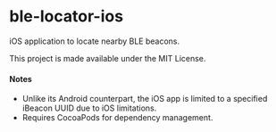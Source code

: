 ble-locator-ios
================

iOS application to locate nearby BLE beacons.

This project is made available under the MIT License.

#### Notes
 * Unlike its Android counterpart, the iOS app is limited to a specified iBeacon UUID due to iOS limitations.
 * Requires CocoaPods for dependency management.
